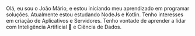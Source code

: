 Olá, eu sou o João Mário, e estou iniciando meu aprendizado em programar soluções.
Atualmente estou estudando NodeJs e Kotlin.
Tenho interesses em criação de Aplicativos e Servidores.
Tenho vontade de aprender a lidar com Inteligência Artificial :robot: e Ciência de Dados.
